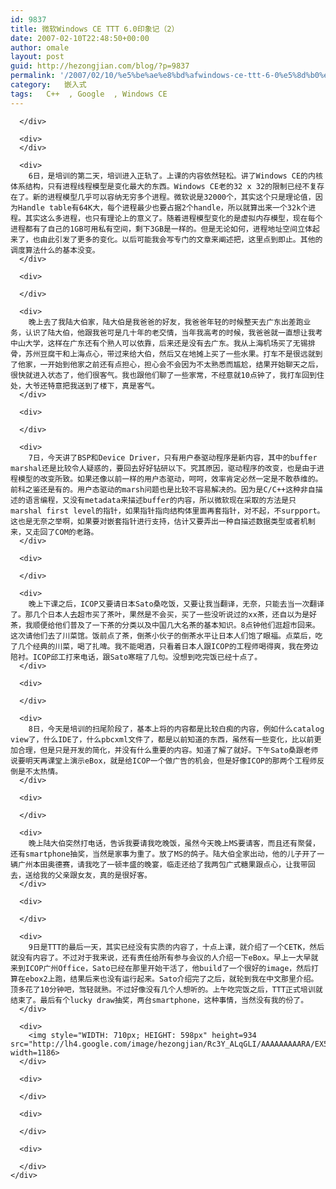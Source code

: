 ```yaml
---
id: 9837
title: 微软Windows CE TTT 6.0印象记（2）
date: 2007-02-10T22:48:50+00:00
author: omale
layout: post
guid: http://hezongjian.com/blog/?p=9837
permalink: '/2007/02/10/%e5%be%ae%e8%bd%afwindows-ce-ttt-6-0%e5%8d%b0%e8%b1%a1%e8%ae%b0%ef%bc%882%ef%bc%89/'
category:   嵌入式  
tags:   C++  , Google  , Windows CE
---
```

<meta content="MSHTML 6.00.5730.11" name=GENERATOR>

<body leftMargin=3 topMargin=2>

<div>
  <div>
    <div>
      <div>
         
      </div>
      
      <div>
      </div>
      
      <div>
        6日，是培训的第二天，培训进入正轨了。上课的内容依然轻松。讲了Windows CE的内核体系结构，只有进程线程模型是变化最大的东西。Windows CE老的32 x 32的限制已经不复存在了。新的进程模型几乎可以容纳无穷多个进程。微软说是32000个，其实这个只是理论值，因为Handle table有64K大，每个进程最少也要占据2个handle，所以就算出来一个32k个进程。其实这么多进程，也只有理论上的意义了。随着进程模型变化的是虚拟内存模型，现在每个进程都有了自己的1GB可用私有空间，剩下3GB是一样的。但是无论如何，进程地址空间立体起来了，也由此引发了更多的变化。以后可能我会写专门的文章来阐述把，这里点到即止。其他的调度算法什么的基本没变。
      </div>
      
      <div>
         
      </div>
      
      <div>
        晚上去了我陆大伯家，陆大伯是我爸爸的好友，我爸爸年轻的时候整天去广东出差跑业务，认识了陆大伯，他跟我爸可是几十年的老交情，当年我高考的时候，我爸爸就一直想让我考中山大学，这样在广东还有个熟人可以依靠，后来还是没有去广东。我从上海机场买了无锡排骨，苏州豆腐干和上海点心，带过来给大伯，然后又在地摊上买了一些水果。打车不是很远就到了他家，一开始到他家之前还有点担心，担心会不会因为不太熟悉而尴尬，结果开始聊天之后，很快就进入状态了，他们很客气。我也跟他们聊了一些家常，不经意就10点钟了，我打车回到住处，大爷还特意把我送到了楼下，真是客气。
      </div>
      
      <div>
         
      </div>
      
      <div>
        7日，今天讲了BSP和Device Driver，只有用户泰驱动程序是新内容，其中的buffer marshal还是比较令人疑惑的，要回去好好钻研以下。究其原因，驱动程序的改变，也是由于进程模型的改变所致。如果还像以前一样的用户态驱动，呵呵，效率肯定必然一定是不敢恭维的。前科之鉴还是有的。用户态驱动的marsh问题也是比较不容易解决的。因为是C/C++这种非自描述的语言编程，又没有metadata来描述buffer的内容，所以微软现在采取的方法是只marshal first level的指针，如果指针指向结构体里面再套指针，对不起，不surpport。这也是无奈之举啊，如果要对嵌套指针进行支持，估计又要弄出一种自描述数据类型或者机制来，又走回了COM的老路。
      </div>
      
      <div>
         
      </div>
      
      <div>
        晚上下课之后，ICOP又要请日本Sato桑吃饭，又要让我当翻译，无奈，只能去当一次翻译了。那几个日本人去超市买了茶叶，果然是不会买，买了一些没听说过的xx茶，还自以为是好茶，我顺便给他们普及了一下茶的分类以及中国几大名茶的基本知识。8点钟他们逛超市回来。这次请他们去了川菜馆。饭前点了茶，倒茶小伙子的倒茶水平让日本人们饱了眼福。点菜后，吃了几个经典的川菜，喝了扎啤。我不能喝酒，只看着日本人跟ICOP的工程师喝得爽，我在旁边陪衬。ICOP邱工打来电话，跟Sato寒暄了几句。没想到吃完饭已经十点了。
      </div>
      
      <div>
         
      </div>
      
      <div>
        8日，今天是培训的扫尾阶段了，基本上将的内容都是比较白痴的内容，例如什么catalog view了，什么IDE了，什么pbcxml文件了，都是以前知道的东西，虽然有一些变化，比以前更加合理，但是只是开发的简化，并没有什么重要的内容。知道了解了就好。下午Sato桑跟老师说要明天再课堂上演示eBox，就是给ICOP一个做广告的机会，但是好像ICOP的那两个工程师反倒是不太热情。
      </div>
      
      <div>
         
      </div>
      
      <div>
        晚上陆大伯突然打电话，告诉我要请我吃晚饭，虽然今天晚上MS要请客，而且还有聚餐，还有smartphone抽奖，当然是家事为重了。放了MS的鸽子。陆大伯全家出动，他的儿子开了一辆广州本田奥德赛，请我吃了一顿丰盛的晚宴，临走还给了我两包广式糖果跟点心，让我带回去，送给我的父亲跟女友，真的是很好客。
      </div>
      
      <div>
         
      </div>
      
      <div>
        9日是TTT的最后一天，其实已经没有实质的内容了，十点上课，就介绍了一个CETK，然后就没有内容了。不过对于我来说，还有责任给所有参与会议的人介绍一下eBox。早上一大早就来到ICOP广州Office，Sato已经在那里开始干活了，他build了一个很好的image，然后打算在ebox2上跑，结果后来也没有运行起来。Sato介绍完了之后，就轮到我在中文那里介绍。顶多花了10分钟吧，驾轻就熟。不过好像没有几个人想听的。上午吃完饭之后，TTT正式培训就结束了。最后有个lucky draw抽奖，两台smartphone，这种事情，当然没有我的份了。
      </div>
      
      <div>
        <img style="WIDTH: 710px; HEIGHT: 598px" height=934 src="http://lh4.google.com/image/hezongjian/Rc3Y_ALqGLI/AAAAAAAAARA/EX5uKC7nKjY/CIMG0500.JPG" width=1186>
      </div>
      
      <div>
         
      </div>
      
      <div>
         
      </div>
      
      <div>
         
      </div>
    </div>
  </div>
</div>